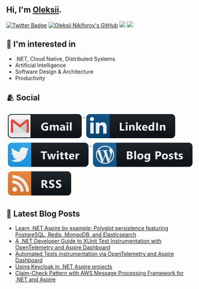 ## Hi, I'm [Oleksii](https://nikiforovall.github.io/).

[![Twitter Badge](https://img.shields.io/twitter/follow/nikiforovall?style=social)](https://twitter.com/nikiforovall)
[![Oleksii Nikiforov's GitHub](https://img.shields.io/badge/-@nikiforovall-%23181717?style=flat-square&logo=github)](https://github.com/nikiforovall)
[![](https://vistr.dev/badge?repo=nikiforovall.nikiforovall&corners=square)](https://github.com/nikiforovall/vistr.dev)
[![](https://img.shields.io/github/stars/nikiforovall?style=social)](https://github.com/NikiforovAll?tab=repositories)

## 🧠 I'm interested in

- .NET, Cloud Native, Distributed Systems
- Artificial Intelligence
- Software Design & Architecture
- Productivity

## 🫂 Social

<a href="mailto:alexey.nikiforovall@gmail.com">
  <img src="https://raw.githubusercontent.com/NikiforovAll/NikiforovAll/master/images/social/gmail.svg" alt="gmail" style="vertical-align:top; margin:6px 4px">
</a>

<a href="https://www.linkedin.com/in/nikiforov-oleksii/">
    <img src="https://raw.githubusercontent.com/NikiforovAll/NikiforovAll/master/images/social/linkedin.svg" alt="linkedin" style="vertical-align:top; margin:6px 4px">
</a>

<a href="https://twitter.com/nikiforovall">
    <img src="https://raw.githubusercontent.com/NikiforovAll/NikiforovAll/master/images/social/twitter.svg" alt="twitter" style="vertical-align:top; margin:6px 4px">
</a>

<a href="https://nikiforovall.github.io/">
    <img src="https://raw.githubusercontent.com/NikiforovAll/NikiforovAll/master/images/blogs/wordpress.svg" alt="wordpress" style="vertical-align:top; margin:6px 4px">
</a>
<a href="https://nikiforovall.github.io/feed.xml">
    <img src="https://raw.githubusercontent.com/NikiforovAll/NikiforovAll/master/images/blogs/rss.svg" alt="rss" style="vertical-align:top; margin:6px 4px">
</a>

## 📕 Latest Blog Posts
<!-- BLOG-POST-LIST:START -->
- [Learn .NET Aspire by example: Polyglot persistence featuring PostgreSQL, Redis, MongoDB, and Elasticsearch](https://nikiforovall.github.io/dotnet/aspire/2024/06/18/polyglot-persistance-with-aspire.html)
- [A .NET Developer Guide to XUnit Test Instrumentation with OpenTelemetry and Aspire Dashboard](https://nikiforovall.github.io/dotnet/opentelemetry/2024/06/12/developer-guide-to-xunit-otel.html)
- [Automated Tests instrumentation via OpenTelemetry and Aspire Dashboard](https://nikiforovall.github.io/dotnet/opentelemetry/2024/06/07/test-instrumentation-with-otel-aspire.html)
- [Using Keycloak in .NET Aspire projects](https://nikiforovall.github.io/dotnet/keycloak/2024/06/02/aspire-support-for-keycloak.html)
- [Claim-Check Pattern with AWS Message Processing Framework for .NET and Aspire](https://nikiforovall.github.io/dotnet/aws/2024/05/27/aws-claim-check-dotnet.html)
<!-- BLOG-POST-LIST:END -->
